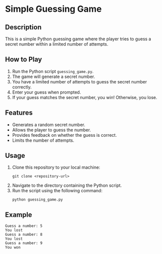 # Simple Guessing Game

## Description

This is a simple Python guessing game where the player tries to guess a secret number within a limited number of attempts.

## How to Play

1. Run the Python script `guessing_game.py`.
2. The game will generate a secret number.
3. You have a limited number of attempts to guess the secret number correctly.
4. Enter your guess when prompted.
5. If your guess matches the secret number, you win! Otherwise, you lose.

## Features

- Generates a random secret number.
- Allows the player to guess the number.
- Provides feedback on whether the guess is correct.
- Limits the number of attempts.

## Usage

1. Clone this repository to your local machine:
   ```
   git clone <repository-url>
   ```
2. Navigate to the directory containing the Python script.
3. Run the script using the following command:
   ```
   python guessing_game.py
   ```

## Example

```
Guess a number: 5
You lost
Guess a number: 8
You lost
Guess a number: 9
You won
```
